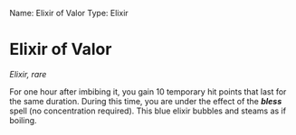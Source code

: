 Name: Elixir of Valor
Type: Elixir

# Elixir of Valor
_Elixir, rare_

For one hour after imbibing it, you gain 10 temporary hit points that last for the same duration. During this time, you are under the effect of the **_bless_** spell (no concentration required). This blue elixir bubbles and steams as if boiling.